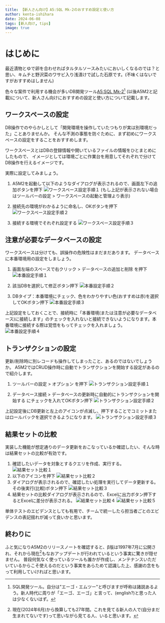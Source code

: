 ```yaml
---
title: 【新人さん向け】A5:SQL Mk-2のおすすめ設定と使い方
author: kenta-ishihara
date: 2024-06-08
tags: [新人向け, tips]
image: true　
---
```


# はじめに

最近漬物とゆで卵を合わせればタルタルソースみたいにおいしくなるのでは？と思い、キムチと野沢菜のワサビ入り浅漬けで試した石原です。(不味くはないですがおすすめはしません)

色々な案件で利用する機会が多いDB開発ツール[A5:SQL Mk-2](https://a5m2.mmatsubara.com/)[^1] (以後A5M2と記載)について、新人さん向けにおすすめの設定と使い方について記載します。

## ワークスペースの設定
DB操作でのやらかしとして「開発環境を操作していたつもりが実は別環境だった」ことありませんか。
そんな不測の事態を防ぐために、まず初めにワークスペースの設定をすることをおすすめします。

ワークスペースとはDBの登録情報や開いているファイルの情報をひとまとめにしたもので、
イメージとしては環境ごとに作業台を用意してそれぞれで分けてDB操作を行えるイメージです。

実際に設定してみましょう。
1. A5M2を起動して以下のようなダイアログが表示されるので、画面左下の追加ボタンを押下
![ワークスペース設定手順１](/img/blogs/2024/0509_a5m2_settings/workspace_1.png)
   (もし上記が表示されない場合はツールバーの設定 > ワークスペースの起動と管理より表示)

2. 接続先の環境がわかるように命名し、OKボタンを押下
![ワークスペース設定手順２](/img/blogs/2024/0509_a5m2_settings/workspace_2.png)

3. 接続する環境でそれぞれ設定する
![ワークスペース設定手順３](/img/blogs/2024/0509_a5m2_settings/workspace_3.png)

## 注意が必要なデータベースの設定
ワークスペースは分けても、誤操作の危険性はまだまだあります。
データベースに本番環境用の設定をしましょう。

1. 画面左端のスペースで右クリック > データベースの追加と削除 を押下
![本番設定手順１](/img/blogs/2024/0509_a5m2_settings/productio_setting_1.png)

2. 該当DBを選択して修正ボタン押下
![本番設定手順２](/img/blogs/2024/0509_a5m2_settings/productio_setting_2.png)

3. DBタイプ：本番環境にチェック、色をわかりやすい色(おすすめは赤)を選択してOKボタン押下
![本番設定手順３](/img/blogs/2024/0509_a5m2_settings/productio_setting_3.png)

上記設定をしておくことで、接続時に「本番環境(または注意が必要なデータベース)に接続します」のチェックを入れないと接続できないようになります。本番環境に接続する際は覚悟をもってチェックを入れましょう。
![本番設定手順４](/img/blogs/2024/0509_a5m2_settings/productio_setting_4.png)

## トランザクションの設定
更新/削除時に別レコードも操作してしまったこと、あるのではないでしょうか。
A5M2ではCRUD操作時に自動でトランザクションを開始する設定があるので紹介します。

1. ツールバーの設定 > オプション を押下
![トランザクション設定手順１](/img/blogs/2024/0509_a5m2_settings/transaction_1.png)

2. データベース接続 > データベースの更新時に自動的にトランザクションを開始する にチェックを入れてOKボタン押下
![トランザクション設定手順２](/img/blogs/2024/0509_a5m2_settings/transaction_2.png)

上記設定後にDB更新と左上のアイコンが点滅し、押下することでコミットまたはロールバックを選択できるようになります。
![トランザクション設定手順３](/img/blogs/2024/0509_a5m2_settings/transaction_3.png)

## 結果セットの比較
実装した機能が想定通りのデータ更新をおこなっているか確認したい、そんな時は結果セットの比較が有効です。
1. 確認したいデータを対象とするクエリを作成、実行する。
   ![結果セット比較１](/img/blogs/2024/0509_a5m2_settings/result_set_comparison_1.png)
2. 以下のアイコンを押下
   ![結果セット比較２](/img/blogs/2024/0509_a5m2_settings/result_set_comparison_2.png)
3. ダイアログが表示されるので、確認したい処理を実行してデータ更新する。その後実行(比較)ボタン押下
   ![結果セット比較３](/img/blogs/2024/0509_a5m2_settings/result_set_comparison_3.png)
4. 結果セットの比較ダイアログが表示されるので、Excelに出力ボタン押下するとExcelに差分が表示される。
   ![結果セット比較４](/img/blogs/2024/0509_a5m2_settings/result_set_comparison_4.png)
   ![結果セット比較５](/img/blogs/2024/0509_a5m2_settings/result_set_comparison_5.png)

単体テストのエビデンスとしても有用で、チームで統一したら担当者ごとのエビデンスの表記揺れが減って良いかと思います。

## 終わりに
ふと気になりA5M2のリリースノートを確認すると、β版は1997年7月に公開され、それから現在[^2]もなおアップデートが行われているという事実に驚きが隠せません。
普段何気なく使っているツールも誰かが作成し、メンテナンスいただいているからこそ使えるのだという事実をあらためて認識した上、感謝の念をもって利用していければと思います。

[^1]:SQL開発ツール。自分は"エーゴ・エムツー"と呼びますが呼称は諸説あるよう。新人時代に周りが「エーゴ、エーゴ」と言って、(english?)と思った人は少なくないはず。
[^2]:現在(2024年6月)から換算しても27年間。これを見てる新人の人で(自分まだ生まれてないです)って思いながら見てる人、いると思います。
